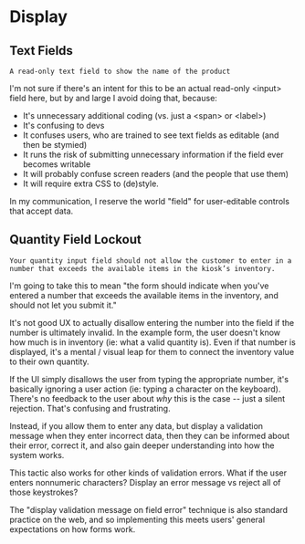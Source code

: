 Display
=======

Text Fields
-----------

    A read-only text field to show the name of the product

I'm not sure if there's an intent for this to be an actual read-only \<input> field here, but by and large I avoid doing that, because:
* It's unnecessary additional coding (vs. just a \<span> or \<label>)
* It's confusing to devs
* It confuses users, who are trained to see text fields as editable (and then be stymied)
* It runs the risk of submitting unnecessary information if the field ever becomes writable
* It will probably confuse screen readers (and the people that use them)
* It will require extra CSS to (de)style.

In my communication, I reserve the world "field" for user-editable controls that accept data.

Quantity Field Lockout
----------------------

    Your quantity input field should not allow the customer to enter in a number that exceeds the available items in the kiosk’s inventory.

I'm going to take this to mean "the form should indicate when you've entered a number that exceeds the available items in the inventory, and should not let you submit it."

It's not good UX to actually disallow entering the number into the field if the number is ultimately invalid. In the example form, the user doesn't know how much is in inventory (ie: what a valid quantity is). Even if that number is displayed, it's a mental / visual leap for them to connect the inventory value to their own quantity. 

If the UI simply disallows the user from typing the appropriate number, it's basically ignoring a user action (ie: typing a character on the keyboard). There's no feedback to the user about *why* this is the case -- just a silent rejection. That's confusing and frustrating.

Instead, if you allow them to enter any data, but display a validation message when they enter incorrect data, then they can be informed about their error, correct it, and also gain deeper understanding into how the system works. 

This tactic also works for other kinds of validation errors. What if the user enters nonnumeric characters? Display an error message vs reject all of those keystrokes?

The "display validation message on field error" technique is also standard practice on the web, and so implementing this meets users' general expectations on how forms work.